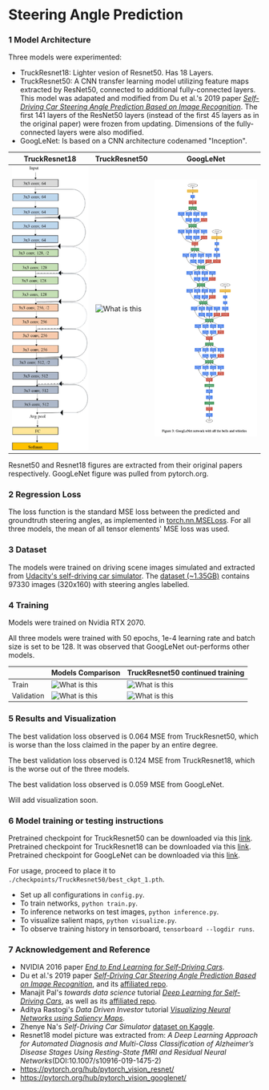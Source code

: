 # Steering Angle Prediction

### 1 Model Architecture

Three models were experimented:
* TruckResnet18: Lighter vesion of Resnet50. Has 18 Layers. 
* TruckResnet50: A CNN transfer learning model utilizing feature maps extracted by ResNet50, connected to additional fully-connected layers. This model was adapated and modified from Du et al.'s 2019 paper [*Self-Driving Car Steering Angle Prediction Based on Image Recognition*](https://arxiv.org/abs/1912.05440). The first 141 layers of the ResNet50 layers (instead of the first 45 layers as in the original paper) were frozen from updating. Dimensions of the fully-connected layers were also modified.
* GoogLeNet: Is based on a CNN architecture codenamed "Inception". 

| TruckResnet18 | TruckResnet50 | GoogLeNet |
| ------------- | ------------- | ------------- |
| ![What is this](./visualizations/Res18_model.png)  | ![What is this](./visualizations/Res_model.png)  | ![What is this](./visualizations/Googlenet_model.png)|

Resnet50 and Resnet18 figures are extracted from their original papers respectively. GoogLeNet figure was pulled from pytorch.org.   

### 2 Regression Loss

The loss function is the standard MSE loss between the predicted and groundtruth steering angles, as implemented in [torch.nn.MSELoss](https://pytorch.org/docs/stable/generated/torch.nn.MSELoss.html). For all three models, the mean of all tensor elements' MSE loss was used.

### 3 Dataset

The models were trained on driving scene images simulated and extracted from [Udacity's self-driving car simulator](https://github.com/udacity/self-driving-car-sim). The [dataset (~1.35GB)](https://www.kaggle.com/zaynena/selfdriving-car-simulator) contains 97330 images (320x160) with steering angles labelled. 

### 4 Training

Models were trained on Nvidia RTX 2070. 

All three models were trained with 50 epochs, 1e-4 learning rate and batch size is set to be 128. It was observed that GoogLeNet out-performs other models.

|   | Models Comparison | TruckResnet50 continued training |
| ------------- | ------------- | ------------- |
| Train  | ![What is this]()  | ![What is this](./visualizations/resnet_train_loss_continue.png)|
| Validation  | ![What is this]()  | ![What is this](./visualizations/resnet_valid_loss_continue.png)|

### 5 Results and Visualization

The best validation loss observed is 0.064 MSE from TruckResnet50, which is worse than the loss claimed in the paper by an entire degree.

The best validation loss observed is 0.124 MSE from TruckResnet18, which is the worse out of the three models.

The best validation loss observed is 0.059 MSE from GoogLeNet.

Will add visualization soon.

### 6 Model training or testing instructions

Pretrained checkpoint for TruckResnet50 can be downloaded via this [link](). 
Pretrained checkpoint for TruckResnet18 can be downloaded via this [link](). 
Pretrained checkpoint for GoogLeNet can be downloaded via this [link](). 

For usage, proceed to place it to `./checkpoints/TruckResnet50/best_ckpt_1.pth`.

* Set up all configurations in `config.py`.
* To train networks, `python train.py`.
* To inference networks on test images, `python inference.py`.
* To visualize salient maps, `python visualize.py`.
* To observe training history in tensorboard, `tensorboard --logdir runs`.

### 7 Acknowledgement and Reference

* NVIDIA 2016 paper [*End to End Learning for Self-Driving Cars*](https://arxiv.org/abs/1604.07316).
* Du et al.'s 2019 paper [*Self-Driving Car Steering Angle Prediction Based on Image Recognition*](https://arxiv.org/abs/1912.05440), and its [affiliated repo](https://github.com/FangLintao/Self-Driving-Car).
* Manajit Pal's *towards data science* tutorial [*Deep Learning for Self-Driving Cars*](https://towardsdatascience.com/deep-learning-for-self-driving-cars-7f198ef4cfa2), as well as its [affiliated repo](https://github.com/ManajitPal/DeepLearningForSelfDrivingCars).
* Aditya Rastogi's *Data Driven Investor* tutorial [*Visualizing Neural Networks using Saliency Maps*](https://medium.datadriveninvestor.com/visualizing-neural-networks-using-saliency-maps-in-pytorch-289d8e244ab4).
* Zhenye Na's *Self-Driving Car Simulator* [dataset on Kaggle](https://www.kaggle.com/zaynena/selfdriving-car-simulator).
* Resnet18 model picture was extracted from: *A Deep Learning Approach for Automated Diagnosis and Multi-Class Classification of Alzheimer’s Disease Stages Using Resting-State fMRI and Residual Neural Networks*(DOI:10.1007/s10916-019-1475-2)
* https://pytorch.org/hub/pytorch_vision_resnet/
* https://pytorch.org/hub/pytorch_vision_googlenet/
